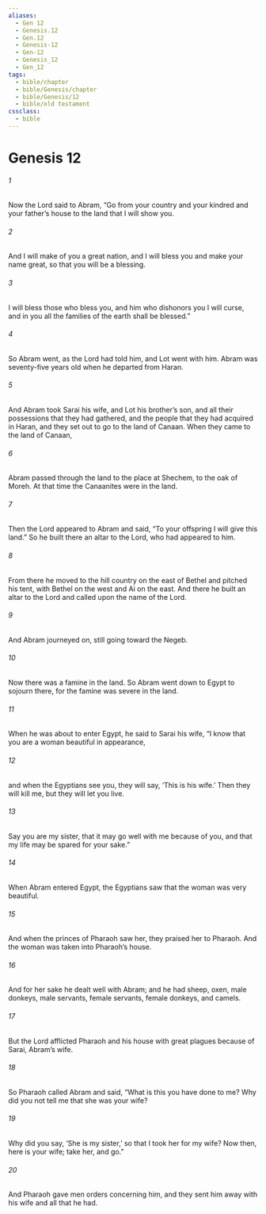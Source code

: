 ```yaml
---
aliases:
  - Gen 12
  - Genesis.12
  - Gen.12
  - Genesis-12
  - Gen-12
  - Genesis_12
  - Gen_12
tags:
  - bible/chapter
  - bible/Genesis/chapter
  - bible/Genesis/12
  - bible/old testament
cssclass:
  - bible
---
```


# Genesis 12

###### 1
Now the Lord said to Abram, “Go from your country and your kindred and your father’s house to the land that I will show you.
###### 2
And I will make of you a great nation, and I will bless you and make your name great, so that you will be a blessing.
###### 3
I will bless those who bless you, and him who dishonors you I will curse, and in you all the families of the earth shall be blessed.”
###### 4
So Abram went, as the Lord had told him, and Lot went with him. Abram was seventy-five years old when he departed from Haran.
###### 5
And Abram took Sarai his wife, and Lot his brother’s son, and all their possessions that they had gathered, and the people that they had acquired in Haran, and they set out to go to the land of Canaan. When they came to the land of Canaan,
###### 6
Abram passed through the land to the place at Shechem, to the oak of Moreh. At that time the Canaanites were in the land.
###### 7
Then the Lord appeared to Abram and said, “To your offspring I will give this land.” So he built there an altar to the Lord, who had appeared to him.
###### 8
From there he moved to the hill country on the east of Bethel and pitched his tent, with Bethel on the west and Ai on the east. And there he built an altar to the Lord and called upon the name of the Lord.
###### 9
And Abram journeyed on, still going toward the Negeb.
###### 10
Now there was a famine in the land. So Abram went down to Egypt to sojourn there, for the famine was severe in the land.
###### 11
When he was about to enter Egypt, he said to Sarai his wife, “I know that you are a woman beautiful in appearance,
###### 12
and when the Egyptians see you, they will say, ‘This is his wife.’ Then they will kill me, but they will let you live.
###### 13
Say you are my sister, that it may go well with me because of you, and that my life may be spared for your sake.”
###### 14
When Abram entered Egypt, the Egyptians saw that the woman was very beautiful.
###### 15
And when the princes of Pharaoh saw her, they praised her to Pharaoh. And the woman was taken into Pharaoh’s house.
###### 16
And for her sake he dealt well with Abram; and he had sheep, oxen, male donkeys, male servants, female servants, female donkeys, and camels.
###### 17
But the Lord  afflicted Pharaoh and his house with great plagues because of Sarai, Abram’s wife.
###### 18
So Pharaoh called Abram and said, “What is this you have done to me? Why did you not tell me that she was your wife?
###### 19
Why did you say, ‘She is my sister,’ so that I took her for my wife? Now then, here is your wife; take her, and go.”
###### 20
And Pharaoh gave men orders concerning him, and they sent him away with his wife and all that he had.


